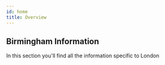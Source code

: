 ```yaml
---
id: home
title: Overview
---
```


## Birmingham Information

In this section you'll find all the information specific to London
